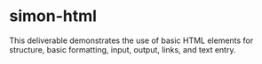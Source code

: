 # simon-html

This deliverable demonstrates the use of basic HTML elements for structure, basic formatting, input, output, links, and text entry.
